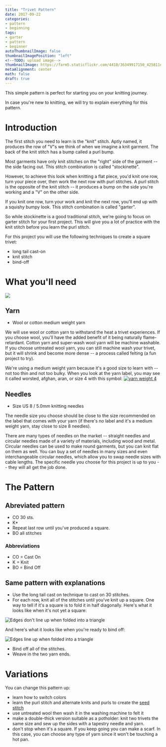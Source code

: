 ```yaml
---
title: "Trivet Pattern"
date: 2017-09-22
categories:
- pattern
- beginning
tags:
- garter
- pattern
- beginner
autoThumbnailImage: false
thumbnailImagePosition: "left"
<!--TODO: upload image-->
thumbnailImage: https://farm5.staticflickr.com/4418/36349917150_425811e1ee_o.jpg
metaAlignment: center
math: false
draft: true
---
```


This simple pattern is perfect for starting you on your knitting journey.

<!--more-->
<!--TODO: add pictures-->

In case you're new to knitting, we will try to explain everything for this pattern.
<!--TODO: we should make a pdf that skips all the chit chat so people that know how to read a pattern can jump right in-->

<!-- toc -->

# Introduction

The first stitch you need to learn is the "knit" stitch. Aptly named, it produces the row of "V"s we think of when we imagine a knit garment. The back of the knit stitch has a bump called a purl bump.

Most garments have only knit stitches on the "right" side of the garment -- the side facing out. This stitch combination is called "stockinette".
<!--TODO: add image of stockinette front and back-->

However, to achieve this look when knitting a flat piece, you'd knit one row, turn your piece over, then work the next row with purl stitches. A purl stitch is the opposite of the knit stitch -- it produces a bump on the side you're working and a "V" on the other side.

If you knit one row, turn your work and knit the next row, you'll end up with a squishy bumpy look. This stitch combination is called "garter".
<!--TODO: add image of garter-->

So while stockinette is a good traditional stitch, we're going to focus on garter stitch for your first project. This will give you a lot of practice with the knit stitch before you learn the purl stitch.

For this project you will use the following techniques to create a square trivet:

* long tail cast-on
* knit stitch
* bind-off

# What you'll need

![](/images/trivet/before.jpg)

## Yarn

* Wool or cotton medium weight yarn
<!--TODO: calculate amount-->

We will use wool or cotton yarn to withstand the heat a trivet experiences. If you choose wool, you'll have the added benefit of it being naturally flame-retardant. Cotton yarn and super-wash wool yarn will be machine washable. If you choose untreated wool yarn, you can still machine wash your trivet, but it will shrink and become more dense -- a process called felting (a fun project to try).

We're using a medium weight yarn because it's a good size to learn with -- not too thin and not too bulky. When you look at the yarn label, you may see it called worsted, afghan, aran, or size 4 with this symbol:
[![yarn weight 4](https://www.craftyarncouncil.com/logos/4.gif)](https://www.craftyarncouncil.com/weight.html)

## Needles

* Size US 8 / 5.0mm knitting needles

The needle size you choose should be close to the size recommended on the label that comes with your yarn (if there's no label and it's a medium weight yarn, stay close to size 8 needles).

There are many types of needles on the market -- straight needles and circular needles made of a variety of materials, including wood and metal. Circular needles can be used to make round garments, but you can knit flat on them as well. You can buy a set of needles in many sizes and even interchangeable circular needles, which allow you to swap needle sizes with cable lengths. The specific needle you choose for this project is up to you -- they will all get the job done.

# The Pattern

## Abreviated pattern

<!--TODO: get this and the following sections to format better so we don't need bulleted lists-->
* CO 30 sts.
* K*
* Repeat last row until you've produced a square.
* BO all stitches

### Abbreviations

* CO = Cast On
* K = Knit
* BO = Bind Off

## Same pattern with explanations
<!--TODO: explain more or link to better explanations here-->

* Use the long tail cast on technique to cast on 30 stitches.
* For each row, knit all of the stitches until you've knit up a square. One way to tell if it's a square is to fold it in half diagonally. Here's what it looks like when it's not yet a square:

![](/images/trivet/not_square.jpg "Edges don't line up when folded into a triangle")

And here's what it looks like when you're ready to bind off:

![](/images/trivet/square.jpg "Edges line up when folded into a triangle")

* Bind off all of the stitches.
* Weave in the two yarn ends.

# Variations

You can change this pattern up:
<!--TODO: add in links for color changes and felting-->

* learn how to switch colors
* learn the purl stitch and alternate knits and purls to create the [seed stitch](http://www.dummies.com/crafts/knitting/designs-patterns/how-to-knit-the-seed-stitch/)
* use untreated wool then wash it in the washing machine to felt it
* make a double-thick version suitable as a potholder: knit two trivets the same size and sew up the sides with a tapestry needle and yarn. 
* don't stop when it's a square. If you keep going you can make a scarf. In this case, you can choose any type of yarn since it won't be touching a hot pan.

